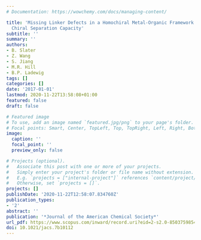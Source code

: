 ```yaml
---
# Documentation: https://wowchemy.com/docs/managing-content/

title: 'Missing Linker Defects in a Homochiral Metal-Organic Framework: Tuning the
  Chiral Separation Capacity'
subtitle: ''
summary: ''
authors:
- B. Slater
- Z. Wang
- S. Jiang
- M.R. Hill
- B.P. Ladewig
tags: []
categories: []
date: '2017-01-01'
lastmod: 2020-11-22T13:58:08+01:00
featured: false
draft: false

# Featured image
# To use, add an image named `featured.jpg/png` to your page's folder.
# Focal points: Smart, Center, TopLeft, Top, TopRight, Left, Right, BottomLeft, Bottom, BottomRight.
image:
  caption: ''
  focal_point: ''
  preview_only: false

# Projects (optional).
#   Associate this post with one or more of your projects.
#   Simply enter your project's folder or file name without extension.
#   E.g. `projects = ["internal-project"]` references `content/project/deep-learning/index.md`.
#   Otherwise, set `projects = []`.
projects: []
publishDate: '2020-11-22T12:58:07.834760Z'
publication_types:
- '2'
abstract: ''
publication: '*Journal of the American Chemical Society*'
url_pdf: https://www.scopus.com/inward/record.uri?eid=2-s2.0-85037598549&doi=10.1021%2fjacs.7b10112&partnerID=40&md5=b6614b19252964cd8c84aab157b7fd44
doi: 10.1021/jacs.7b10112
---
```

